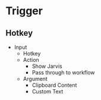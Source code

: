 # Trigger

## Hotkey

- Input
  - Hotkey
  - Action
    - Show Jarvis
    - Pass through to workflow
  - Argument
    - Clipboard Content
    - Custom Text